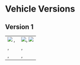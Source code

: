# Vehicle Versions
## Version 1

<table>
  <tr>
    <td> <img src= "https://github.com/user-attachments/assets/dd2ff4be-09f4-4046-8131-a181efec529f"/> , <img src= ""/> </td>
    <td><img src= "![Version1_3](https://github.com/user-attachments/assets/f1575b2b-4a62-4eec-a51e-50f4f539ba5a)
"/>, <img src= "https://github.com/user-attachments/assets/730168c3-3f19-454e-a7f7-e1bfff9fa958"/></td>
  </tr>
  <tr>
    <td><img src= ""/>, <img src= ""/></td>
    <td><img src= ""/>, <img src= ""/></td>
  </tr>
  <tr>
    <td><img src= ""/>, <img src= ""/></td>
    <td><img src= ""/>, <img src= ""/></td>
  </tr>
</table>
